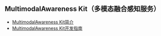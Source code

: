 ## MultimodalAwareness Kit（多模态融合感知服务）

- [MultimodalAwareness Kit简介](../device/multimodalawareness-kit-intro.md)
- [MultimodalAwareness Kit开发指南](../device/stationary-guidelines.md)